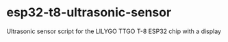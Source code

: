 # esp32-t8-ultrasonic-sensor
Ultrasonic sensor script for the LILYGO TTGO T-8 ESP32 chip with a display
